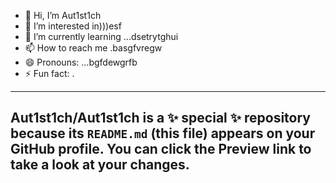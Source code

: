 - 👋 Hi, I’m Aut1st1ch 
- 👀 I’m interested in)))esf
- 🌱 I’m currently learning ...dsetrytghui
- 📫 How to reach me .basgfvregw
- 😄 Pronouns: ...bgfdewgrfb
- ⚡ Fun fact: .
---
Aut1st1ch/Aut1st1ch is a ✨ special ✨ repository because its `README.md` (this file) appears on your GitHub profile.
You can click the Preview link to take a look at your changes.
---
